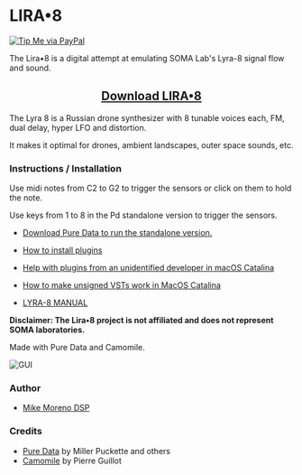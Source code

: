 # LIRA•8

[![Tip Me via PayPal](https://img.shields.io/badge/PayPal-tip%20me-green.svg?logo=paypal)](https://www.paypal.me/mianmogra)

The Lira•8 is a digital attempt at emulating SOMA Lab's Lyra-8 signal flow and sound.

<h2 align="center">
  <a href="https://gum.co/lira-8">Download LIRA•8</a>
</h2>

The Lyra 8 is a Russian drone synthesizer with 8 tunable voices each, FM, dual delay, hyper LFO and distortion.

It makes it optimal for drones, ambient landscapes, outer space sounds, etc.


### Instructions / Installation

Use midi notes from C2 to G2 to trigger the sensors or click on them to hold the note.

Use keys from 1 to 8 in the Pd standalone version to trigger the sensors.

- [Download Pure Data to run the standalone version.](http://msp.ucsd.edu/software.html)

- [How to install plugins](https://github.com/pierreguillot/Camomile/wiki/How-to-install-plugins)

- [Help with plugins from an unidentified developer in macOS Catalina](https://www.reddit.com/r/MacOS/comments/ge4v0w/help_with_vst_plugins_from_an_unidentified/)

- [How to make unsigned VSTs work in MacOS Catalina](https://www.osirisguitar.com/how-to-make-unsigned-vsts-work-in-macos-catalina/)

- [LYRA-8 MANUAL](https://somasynths.com/lyra8_specs/)


**Disclaimer: The Lira•8 project is not affiliated and does not represent SOMA laboratories.**


Made with Pure Data and Camomile.

![GUI](https://raw.githubusercontent.com/MikeMorenoAudio/LIRA-8/master/GUI.png "GUI")

### Author

- [Mike Moreno DSP](https://github.com/MikeMorenoDSP)

### Credits

- [Pure Data](http://msp.ucsd.edu/software.html) by Miller Puckette and others
- [Camomile](https://github.com/pierreguillot/Camomile) by Pierre Guillot
